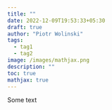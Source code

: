 ```yaml
---
title: ""
date: 2022-12-09T19:53:33+05:30
draft: true
author: "Piotr Wolinski"
tags:
  - tag1
  - tag2
image: /images/mathjax.png
description: ""
toc: true
mathjax: true
---
```


Some text

